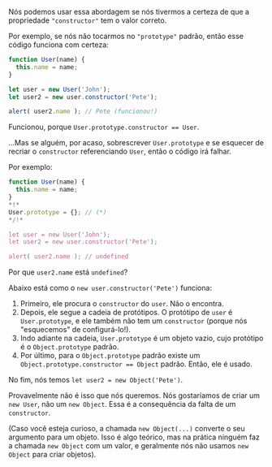Nós podemos usar essa abordagem se nós tivermos a certeza de que a propriedade `"constructor"` tem o valor correto.

Por exemplo, se nós não tocarmos no `"prototype"` padrão, então esse código funciona com certeza:

```js run
function User(name) {
  this.name = name;
}

let user = new User('John');
let user2 = new user.constructor('Pete');

alert( user2.name ); // Pete (funcionou!)
```

Funcionou, porque `User.prototype.constructor == User`.

...Mas se alguém, por acaso, sobrescrever `User.prototype` e se esquecer de recriar o `constructor` referenciando `User`, então o código irá falhar.

Por exemplo:

```js run
function User(name) {
  this.name = name;
}
*!*
User.prototype = {}; // (*)
*/!*

let user = new User('John');
let user2 = new user.constructor('Pete');

alert( user2.name ); // undefined
```

Por que `user2.name` está `undefined`?

Abaixo está como o `new user.constructor('Pete')` funciona:

1. Primeiro, ele procura o `constructor` do `user`. Não o encontra.
2. Depois, ele segue a cadeia de protótipos. O protótipo de `user` é `User.prototype`, e ele também não tem um `constructor` (porque nós "esquecemos" de configurá-lo!).
3. Indo adiante na cadeia, `User.prototype` é um objeto vazio, cujo protótipo é o `Object.prototype` padrão.
4. Por último, para o `Object.prototype` padrão existe um `Object.prototype.constructor == Object` padrão. Então, ele é usado.

No fim, nós temos `let user2 = new Object('Pete')`.

Provavelmente não é isso que nós queremos. Nós gostaríamos de criar um `new User`, não um `new Object`. Essa é a consequência da falta de um `constructor`.

(Caso você esteja curioso, a chamada `new Object(...)` converte o seu argumento para um objeto. Isso é algo teórico, mas na prática ninguém faz a chamada `new Object` com um valor, e geralmente nós não usamos `new Object` para criar objetos).
